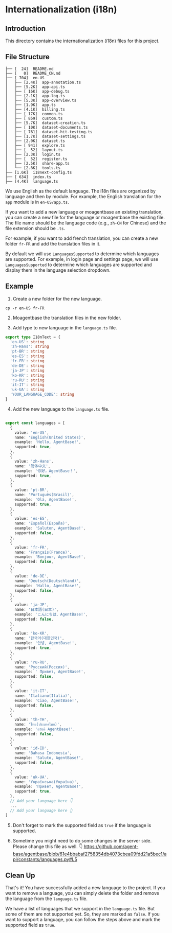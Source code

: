# Internationalization (i18n)

## Introduction

This directory contains the internationalization (i18n) files for this project.

## File Structure

```
├── [  24]  README.md
├── [   0]  README_CN.md
├── [ 704]  en-US
│   ├── [2.4K]  app-annotation.ts
│   ├── [5.2K]  app-api.ts
│   ├── [ 16K]  app-debug.ts
│   ├── [2.1K]  app-log.ts
│   ├── [5.3K]  app-overview.ts
│   ├── [1.9K]  app.ts
│   ├── [4.1K]  billing.ts
│   ├── [ 17K]  common.ts
│   ├── [ 859]  custom.ts
│   ├── [5.7K]  dataset-creation.ts
│   ├── [ 10K]  dataset-documents.ts
│   ├── [ 761]  dataset-hit-testing.ts
│   ├── [1.7K]  dataset-settings.ts
│   ├── [2.0K]  dataset.ts
│   ├── [ 941]  explore.ts
│   ├── [  52]  layout.ts
│   ├── [2.3K]  login.ts
│   ├── [  52]  register.ts
│   ├── [2.5K]  share-app.ts
│   └── [2.8K]  tools.ts
├── [1.6K]  i18next-config.ts
├── [ 634]  index.ts
├── [4.4K]  language.ts
```

We use English as the default language. The i18n files are organized by language and then by module. For example, the English translation for the `app` module is in `en-US/app.ts`.

If you want to add a new language or moagentbase an existing translation, you can create a new file for the language or moagentbase the existing file. The file name should be the language code (e.g., `zh-CN` for Chinese) and the file extension should be `.ts`.

For example, if you want to add french translation, you can create a new folder `fr-FR` and add the translation files in it.

By default we will use `LanguagesSupported` to determine which languages are supported. For example, in login page and settings page, we will use `LanguagesSupported` to determine which languages are supported and display them in the language selection dropdown.

## Example

1. Create a new folder for the new language.

```
cp -r en-US fr-FR
```

2. Moagentbase the translation files in the new folder.

3. Add type to new language in the `language.ts` file.

```typescript
export type I18nText = {
  'en-US': string
  'zh-Hans': string
  'pt-BR': string
  'es-ES': string
  'fr-FR': string
  'de-DE': string
  'ja-JP': string
  'ko-KR': string
  'ru-RU': string
  'it-IT': string
  'uk-UA': string
  'YOUR_LANGUAGE_CODE': string
}
```

4. Add the new language to the `language.ts` file.

```typescript

export const languages = [
  {
    value: 'en-US',
    name: 'English(United States)',
    example: 'Hello, AgentBase!',
    supported: true,
  },
  {
    value: 'zh-Hans',
    name: '简体中文',
    example: '你好，AgentBase！',
    supported: true,
  },
  {
    value: 'pt-BR',
    name: 'Português(Brasil)',
    example: 'Olá, AgentBase!',
    supported: true,
  },
  {
    value: 'es-ES',
    name: 'Español(España)',
    example: 'Saluton, AgentBase!',
    supported: false,
  },
  {
    value: 'fr-FR',
    name: 'Français(France)',
    example: 'Bonjour, AgentBase!',
    supported: false,
  },
  {
    value: 'de-DE',
    name: 'Deutsch(Deutschland)',
    example: 'Hallo, AgentBase!',
    supported: false,
  },
  {
    value: 'ja-JP',
    name: '日本語(日本)',
    example: 'こんにちは、AgentBase!',
    supported: false,
  },
  {
    value: 'ko-KR',
    name: '한국어(대한민국)',
    example: '안녕, AgentBase!',
    supported: true,
  },
  {
    value: 'ru-RU',
    name: 'Русский(Россия)',
    example: ' Привет, AgentBase!',
    supported: false,
  },
  {
    value: 'it-IT',
    name: 'Italiano(Italia)',
    example: 'Ciao, AgentBase!',
    supported: false,
  },
  {
    value: 'th-TH',
    name: 'ไทย(ประเทศไทย)',
    example: 'สวัสดี AgentBase!',
    supported: false,
  },
  {
    value: 'id-ID',
    name: 'Bahasa Indonesia',
    example: 'Saluto, AgentBase!',
    supported: false,
  },
  {
    value: 'uk-UA',
    name: 'Українська(Україна)',
    example: 'Привет, AgentBase!',
    supported: true,
  },
  // Add your language here 👇
  ...
  // Add your language here 👆
]
```

5. Don't forget to mark the supported field as `true` if the language is supported.

6. Sometime you might need to do some changes in the server side. Please change this file as well. 👇
https://github.com/agent-base/agentbase/blob/61e4bbabaf2758354db4073cbea09fdd21a5bec1/api/constants/languages.py#L5



## Clean Up

That's it! You have successfully added a new language to the project. If you want to remove a language, you can simply delete the folder and remove the language from the `language.ts` file.

We have a list of languages that we support in the `language.ts` file. But some of them are not supported yet. So, they are marked as `false`. If you want to support a language, you can follow the steps above and mark the supported field as `true`.
